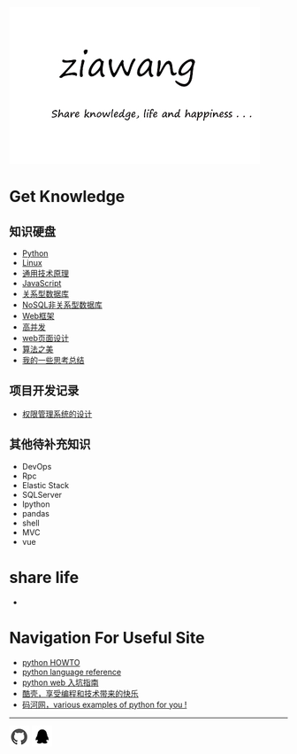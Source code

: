 ![](picture/logo.jpg)

# Get Knowledge
## 知识硬盘
- [Python](python/index.md)
- [Linux]()
- [通用技术原理](General_principlesGeneral_principles/index.md)
- [JavaScript](javascript/index.md) 
- [关系型数据库](relational_database/index.md)
- [NoSQL非关系型数据库](not_only_sql/index.md)
- [Web框架](web_development/index.md)
- [高并发](parallel/index.md)
- [web页面设计](page/index.md)
- [算法之美](Algorithms_and_Data_Structures/index.md)
- [我的一些思考总结](method/index.md)


## 项目开发记录
- [权限管理系统的设计](authority_management_system/index.md)

## 其他待补充知识
- DevOps
- Rpc
- Elastic Stack
- SQLServer
- Ipython
- pandas
- shell
- MVC
- vue


# share life
- 

# Navigation For Useful Site 

- [python HOWTO](https://docs.python.org/3.6/howto/index.html)
- [python language reference](https://docs.python.org/3.6/reference/index.html)
- [python web 入坑指南](http://python-web-guide.readthedocs.io/zh/latest/index.html)
- [酷壳，享受编程和技术带来的快乐](https://coolshell.cn/)
- [码河网，various examples of python for you !](https://www.programcreek.com/python/)

 
<hr>

 [![](picture/githublogo.jpg "我的github")](https://github.com/ZiaWang)      ![](picture\qqlogo.jpg "850933437")
